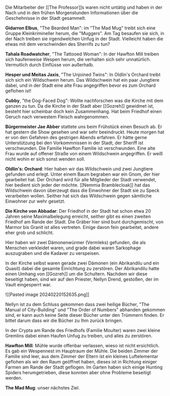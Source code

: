 Die Mitarbeiter der [[The Professor]]s waren nicht untätig und haben in der Nach und in den frühen Morgenstunden Informationen über die Geschehnisse in der Stadt gesammelt.

**Gidarron Elbus**, "The Bearded Man":
im "The Mad Mug" treibt sich eine Gruppe Kleinkrimineller herum, die "Muggers". Am Tag besaufen sie sich, in der Nach treiben sie irgendwelchen Unfug in der Stadt. Vielleicht haben die etwas mit dem verschwinden des Sherrifs zu tun?

**Tahala Roadwatcher**, "The Tattooed Woman":
In der Hawfton Mill treiben sich haufenweise Wespen herum, die verhalten sich sehr unnatürlich. Vermutlich durch Einflüsse von außerhalb.

**Hesper und Meitas Jaxis**, "The Unjoined Twins":
In Oldlin's Orchard treibt sich sich ein Wildschwein herum. Das Wildschwein hat ein paar Jungtiere dabei, und in der Stadt eine alte Frau angegriffen bevor es zum Orchard geflohen ist!

**Cubby**, "the Dog-Faced Dog":
Wollte nachforschen was die Kirche mit dem ganzen zu tun. Da die Kirche in der Stadt aber [[Gozreh]] gewidmet ist, besteht hier scheinbar doch kein Zusammenhang. Hat beim Friedhof einen Geruch nach verwestem Fleisch wahrgenommen.

**Bürgermeister Jae Abber** stattete uns beim Frühstück einen Besuch ab. Er hat gestern die Show gesehen und war sehr beeindruckt. Heute morgen hat er von den Gefahren des gestrigen Abends erfahren. Er hätte gerne Unterstützung bei den Vorkommnissen in der Stadt, der Sheriff ist verschwunden. Die Familie Hawfton Familie ist verschwunden. Eine alte Frau wurde auf offener Straße von einem Wildschwein angegriffen. Er weiß nicht wohin er sich sonst wenden soll.

**Oldlin's: Orchard**:
Hier haben wir das Wildschwein und zwei Jungtiere gefunden und erlegt.
Unter einem Baum begraben war ein Gnom, der hier gearbeitet hat.
Der Orchard wird für alle Mitglieder der Stadt verwendet, hier bedient sich jeder der möchte.
[[Nemmia Bramblecloak]] hat das Wildschwein davon überzeugt dass die Einwohner der Stadt sie zu Speck verarbeiten wollen. Seither hat sich das Wildschwein gegen sämtliche Einwohner zur wehr gesetzt.

**Die Kirche von Abbadar**:
Der Friedhof in der Stadt hat schon etwa 20 Jahren seine Maximalbelegung erreicht, seither gibt es einen zweiten Friedhof am Rande der Stadt. Die Gräber hier sind bunt durchgemischt, von Marmor bis Granit ist alles vertreten. Einige davon fein gearbeitet, andere eher grob und schlicht.

Hier haben wir zwei Dämonenwürmer (Vermleks) gefunden, die als Menschen verkleidet waren, und grade dabei waren Sarkophage auszugraben und die Kadaver zu verspeisen.

In der Kirche selbst waren gerade zwei Dämonen (ein Abrikandilu und ein Quasit) dabei die gesamte Einrichtung zu zerstören. Der Abrikandilu hatte einen Umhang von [[Gozreh]] um die Schultern. Nachdem wir diese beseitigt haben, sind wir auf den Priester, Nellyn Drend, gestoßen, der im Vault eingesperrt war. 

![[Pasted image 20240220152635.png]]

Nellyn ist zu dem Schluss gekommen dass zwei heilige Bücher, "The Manual of City-Building" und "The Order of Numbers" abhanden gekommen sind, er kann auch keine Seite dieser Bücher unter den Trümmern finden. Er bittet darum dass wir die Bücher zu Ihm zurück bringen.

In der Crypta am Rande des Friedhofs (Familie Moulter) waren zwei kleine Gremlins dabei einen Haufen Unfug zu treiben, und alles zu zerstören.

**Hawfton Mill**:
Mühle wurde offenbar verlassen, wieso ist nicht ersichtlich. Es gab ein Wespennest im Hauptraum der Mühle. Die beiden Zimmer der Familie sind leer, aus dem Zimmer der Eltern ist ein kleines Luftelementar geflohen als wir den Raum geöffnet haben, dieses ist in Richtung einiger Farmen am Rande der Stadt geflogen.
Im Garten haben sich einige Hunting Spiders herumgetrieben, diese konnten aber ohne Probleme beseitigt werden.

**The Mad Mug**:
unser nächstes Ziel.